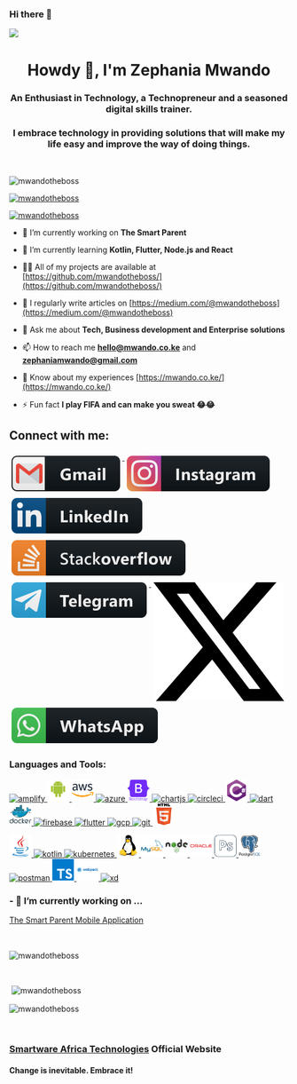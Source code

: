 ### Hi there 👋

<img src="https://mwando.co.ke/wp-content/uploads/2023/11/profile-pic.jpg" max-width="400px" max-height="200px" class="center">

<br />
<!-- ### - Languages and Tools... -->

<p align="center">

<!-- For more icons please follow  https://github.com/MikeCodesDotNET/ColoredBadges -->

<!--
 <img src="https://raw.githubusercontent.com/8bithemant/8bithemant/master/svg/dev/languages/html.svg" alt="html" style="vertical-align:top; margin:4px">
<img src="https://raw.githubusercontent.com/8bithemant/8bithemant/master/svg/dev/languages/csharp.svg" alt="csharp" style="vertical-align:top; margin:4px"><img src="https://raw.githubusercontent.com/8bithemant/8bithemant/master/svg/dev/languages/js.svg" alt="js" style="vertical-align:top; margin:4px"><img src="https://raw.githubusercontent.com/8bithemant/8bithemant/master/svg/dev/languages/python.svg" alt="python" style="vertical-align:top; margin:4px"><img src="https://raw.githubusercontent.com/8bithemant/8bithemant/master/svg/dev/frameworks/react.svg" alt="react" style="vertical-align:top; margin:4px"><img src="https://raw.githubusercontent.com/8bithemant/8bithemant/master/svg/dev/frameworks/vue.svg" alt="vue" style="vertical-align:top; margin:4px"><img src="https://raw.githubusercontent.com/8bithemant/8bithemant/master/svg/dev/misc/chrome.svg" alt="chrome" style="vertical-align:top; margin:4px"><img src="https://raw.githubusercontent.com/8bithemant/8bithemant/master/svg/dev/misc/cloud.svg" alt="cloud" style="vertical-align:top; margin:4px"><img src="https://raw.githubusercontent.com/8bithemant/8bithemant/master/svg/dev/misc/datascience.svg" alt="datascience" style="vertical-align:top; margin:4px"><img src="https://raw.githubusercontent.com/8bithemant/8bithemant/master/svg/dev/services/aws.svg" alt="aws" style="vertical-align:top; margin:4px"><img src="https://raw.githubusercontent.com/8bithemant/8bithemant/master/svg/dev/services/npm.svg" alt="npm" style="vertical-align:top; margin:4px"><img src="https://raw.githubusercontent.com/8bithemant/8bithemant/master/svg/dev/services/gcp.svg" alt="gcp" style="vertical-align:top; margin:4px"><img src="https://raw.githubusercontent.com/8bithemant/8bithemant/master/svg/dev/tools/bash.svg" alt="bash" style="vertical-align:top; margin:4px"><img src="https://raw.githubusercontent.com/8bithemant/8bithemant/master/svg/dev/tools/visualstudio_code.svg" alt="vscode" style="vertical-align:top; margin:4px">

-->

</p>

<h1 align="center">Howdy 👋, I'm Zephania Mwando</h1>
<h3 align="center">An Enthusiast in Technology, a Technopreneur and a seasoned digital skills trainer.</h3>

<h3 align="center"> I embrace technology in providing solutions that will make my life easy and improve the way of doing things.
</h3>

<br />

<p align="left"> <img src="https://komarev.com/ghpvc/?username=mwandotheboss&label=Profile%20views&color=0e75b6&style=flat" alt="mwandotheboss" /> </p>

<p align="left"> <a href="https://github.com/ryo-ma/github-profile-trophy"><img src="https://github-profile-trophy.vercel.app/?username=mwandotheboss" alt="mwandotheboss" /></a> </p>

<p align="left"> <a href="https://twitter.com/mwandotheboss" target="blank"><img src="https://img.shields.io/twitter/follow/mwandotheboss?logo=twitter&style=for-the-badge" alt="mwandotheboss" /></a> </p>

- 🔭 I’m currently working on **The Smart Parent**

- 🌱 I’m currently learning **Kotlin, Flutter, Node.js and React**

- 👨‍💻 All of my projects are available at [https://github.com/mwandotheboss/](https://github.com/mwandotheboss/)

- 📝 I regularly write articles on [https://medium.com/@mwandotheboss](https://medium.com/@mwandotheboss)

- 💬 Ask me about **Tech, Business development and Enterprise solutions**

- 📫 How to reach me **hello@mwando.co.ke** and **zephaniamwando@gmail.com**

- 📄 Know about my experiences [https://mwando.co.ke/](https://mwando.co.ke/)

- ⚡ Fun fact **I play FIFA and can make you sweat 😂😂**

## Connect with me:

<p align="left">

<!-- https://fb.com/mwandotheboss -->

  <a href="mailto:zephaniamwando@gmail.com">
    <img src="svg/social/gmail.svg" alt="gmail" style="vertical-align:top; margin:6px 4px">
  </a>

  <a href="https://www.instagram.com/mwandotheboss/">
    <img src="svg/social/instagram.svg" alt="instagram" style="vertical-align:top; margin:6px 4px">
  </a>

  <a href="https://linkedin.com/in/mwandotheboss">
    <img src="svg/social/linkedin.svg" alt="linkedin" style="vertical-align:top; margin:6px 4px">
  </a>  
 
  <a href="https://stackoverflow.com/users/10946813">
    <img src="svg/social/stackoverflow.svg" alt="stackoverflow" style="vertical-align:top; margin:6px 4px">
  </a>

  <a href="https://telegram.me/mwandotheboss">
    <img src="svg/social/telegram.svg" alt="telegram" style="vertical-align:top; margin:6px 4px">
  </a>    
  <a href="https://twitter.com/mwandotheboss">
    <img src="svg/social/x-2.svg" alt="twitter" style="vertical-align:top; margin:6px 4px">
  </a>    
  <a href="https://wa.me/254712724949">
    <img src="svg/social/whatsapp.svg" alt="whatsapp" style="vertical-align:top; margin:6px 4px">
  </a>

</p>

<h3 align="left">Languages and Tools:</h3>
<p align="left"> 
<a href="https://aws.amazon.com/amplify/" target="_blank"> <img src="https://docs.amplify.aws/assets/logo-dark.svg" alt="amplify" width="40" height="40"/> 
</a> 
<a href="https://developer.android.com" target="_blank"> <img src="https://raw.githubusercontent.com/devicons/devicon/master/icons/android/android-original-wordmark.svg" alt="android" width="40" height="40"/> 
</a> 
<a href="https://aws.amazon.com" target="_blank"> <img src="https://raw.githubusercontent.com/devicons/devicon/master/icons/amazonwebservices/amazonwebservices-original-wordmark.svg" alt="aws" width="40" height="40"/> 
</a> 
<a href="https://azure.microsoft.com/en-in/" target="_blank"> <img src="https://www.vectorlogo.zone/logos/microsoft_azure/microsoft_azure-icon.svg" alt="azure" width="40" height="40"/> 
</a>
 <a href="https://getbootstrap.com" target="_blank"> <img src="https://raw.githubusercontent.com/devicons/devicon/master/icons/bootstrap/bootstrap-plain-wordmark.svg" alt="bootstrap" width="40" height="40"/> </a> <a href="https://www.chartjs.org" target="_blank"> <img src="https://www.chartjs.org/media/logo-title.svg" alt="chartjs" width="40" height="40"/> </a> <a href="https://circleci.com" target="_blank"> <img src="https://www.vectorlogo.zone/logos/circleci/circleci-icon.svg" alt="circleci" width="40" height="40"/> </a> <a href="https://www.w3schools.com/cs/" target="_blank"> <img src="https://raw.githubusercontent.com/devicons/devicon/master/icons/csharp/csharp-original.svg" alt="csharp" width="40" height="40"/> </a> <a href="https://dart.dev" target="_blank"> <img src="https://www.vectorlogo.zone/logos/dartlang/dartlang-icon.svg" alt="dart" width="40" height="40"/> </a> <a href="https://www.docker.com/" target="_blank"> <img src="https://raw.githubusercontent.com/devicons/devicon/master/icons/docker/docker-original-wordmark.svg" alt="docker" width="40" height="40"/> </a> <a href="https://firebase.google.com/" target="_blank"> <img src="https://www.vectorlogo.zone/logos/firebase/firebase-icon.svg" alt="firebase" width="40" height="40"/> </a> <a href="https://flutter.dev" target="_blank"> <img src="https://www.vectorlogo.zone/logos/flutterio/flutterio-icon.svg" alt="flutter" width="40" height="40"/> 
</a> 
<a href="https://cloud.google.com" target="_blank"> <img src="https://www.vectorlogo.zone/logos/google_cloud/google_cloud-icon.svg" alt="gcp" width="40" height="40"/> </a> <a href="https://git-scm.com/" target="_blank"> <img src="https://www.vectorlogo.zone/logos/git-scm/git-scm-icon.svg" alt="git" width="40" height="40"/> 
</a> 
<a href="https://www.w3.org/html/" target="_blank"> <img src="https://raw.githubusercontent.com/devicons/devicon/master/icons/html5/html5-original-wordmark.svg" alt="html5" width="40" height="40"/>
</a>

<a href="https://www.java.com" target="_blank"> <img src="https://raw.githubusercontent.com/devicons/devicon/master/icons/java/java-original.svg" alt="java" width="40" height="40"/>
</a>
<a href="https://kotlinlang.org" target="_blank"> <img src="https://www.vectorlogo.zone/logos/kotlinlang/kotlinlang-icon.svg" alt="kotlin" width="40" height="40"/>
</a>
<a href="https://kubernetes.io" target="_blank"> <img src="https://www.vectorlogo.zone/logos/kubernetes/kubernetes-icon.svg" alt="kubernetes" width="40" height="40"/>
</a>
<a href="https://www.linux.org/" target="_blank"> <img src="https://raw.githubusercontent.com/devicons/devicon/master/icons/linux/linux-original.svg" alt="linux" width="40" height="40"/>
</a>
<a href="https://www.mysql.com/" target="_blank"> <img src="https://raw.githubusercontent.com/devicons/devicon/master/icons/mysql/mysql-original-wordmark.svg" alt="mysql" width="40" height="40"/>
</a>
<a href="https://nodejs.org" target="_blank"> <img src="https://raw.githubusercontent.com/devicons/devicon/master/icons/nodejs/nodejs-original-wordmark.svg" alt="nodejs" width="40" height="40"/>
</a>
<a href="https://www.oracle.com/" target="_blank"> <img src="https://raw.githubusercontent.com/devicons/devicon/master/icons/oracle/oracle-original.svg" alt="oracle" width="40" height="40"/>
</a>
<a href="https://www.photoshop.com/en" target="_blank"> <img src="https://raw.githubusercontent.com/devicons/devicon/master/icons/photoshop/photoshop-line.svg" alt="photoshop" width="40" height="40"/>
</a>
<a href="https://www.postgresql.org" target="_blank"> <img src="https://raw.githubusercontent.com/devicons/devicon/master/icons/postgresql/postgresql-original-wordmark.svg" alt="postgresql" width="40" height="40"/> </a> <a href="https://postman.com" target="_blank"> <img src="https://www.vectorlogo.zone/logos/getpostman/getpostman-icon.svg" alt="postman" width="40" height="40"/>
</a>
<a href="https://www.typescriptlang.org/" target="_blank"> <img src="https://raw.githubusercontent.com/devicons/devicon/master/icons/typescript/typescript-original.svg" alt="typescript" width="40" height="40"/> </a>
<a href="https://webpack.js.org" target="_blank"> <img src="https://raw.githubusercontent.com/devicons/devicon/d00d0969292a6569d45b06d3f350f463a0107b0d/icons/webpack/webpack-original-wordmark.svg" alt="webpack" width="40" height="40"/>
</a>
<a href="https://react.dev/" target="_blank"> <img src="https://www.vectorlogo.zone/logos/reactjs/reactjs-icon.svg" alt="xd" width="40" height="40"/>
</a>

   </p>

### - 🔭 I’m currently working on ...

<a href="https://play.google.com/store/apps/details?id=com.smartwareafrica.parent&hl=en_US">The Smart Parent Mobile Application</a>

<br />
<p><img align="center" src="https://github-readme-stats.vercel.app/api/top-langs?username=mwandotheboss&show_icons=true&locale=en&layout=compact" alt="mwandotheboss" /></p>

<br />

<p>&nbsp;<img align="center" src="https://github-readme-stats.vercel.app/api?username=mwandotheboss&show_icons=true&locale=en" alt="mwandotheboss" /></p>

<p><img align="center" src="https://github-readme-streak-stats.herokuapp.com/?user=mwandotheboss&" alt="mwandotheboss" /></p>

<br />

### <a href="https://smartware.africa/">Smartware Africa Technologies</a> Official Website

#### Change is inevitable. Embrace it!
